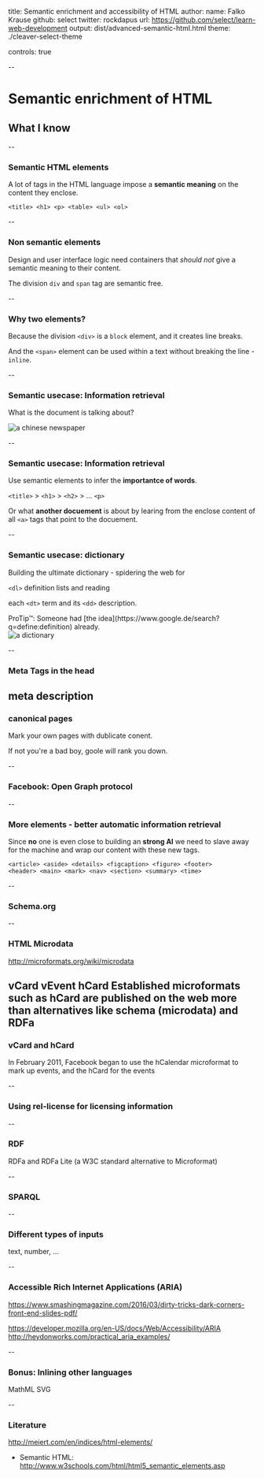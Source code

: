 title: Semantic enrichment and accessibility of HTML
author:
  name: Falko Krause
  github: select
  twitter: rockdapus
  url: https://github.com/select/learn-web-development
output: dist/advanced-semantic-html.html
theme: ./cleaver-select-theme
<!-- theme: ./custom-theme -->
controls: true

--
# Semantic enrichment of HTML
## What I know

--
### Semantic HTML elements
A lot of tags in the HTML language impose a **semantic meaning** on the content they enclose.

```
<title> <h1> <p> <table> <ul> <ol>
```

--
### Non semantic elements

Design and user interface logic need containers that *should not* give a semantic meaning to their content.

The division `div` and `span` tag are semantic free.

--
### Why two elements?

Because the division `<div>` is a `block` element, and it creates line breaks.

And the `<span>` element can be used within a text without breaking the line - `inline`.

--
### Semantic usecase: Information retrieval

What is the document is talking about?


<img src="chinese-newspaper.jpg" alt="a chinese newspaper">

--
### Semantic usecase: Information retrieval
Use semantic elements to infer the **importantce of words**.

`<title>` > `<h1>` > `<h2>` > … `<p>`

Or what **another docuement** is about by learing from the enclose content of all `<a>` tags that point to the docuement.

--
### Semantic usecase: dictionary
Building the ultimate dictionary - spidering the web for

`<dl>` definition lists and reading

each `<dt>` term and its `<dd>` description.

<div class="fragment">ProTip™: Someone had [the idea](https://www.google.de/search?q=define:definition) already.</div>

<img src="dictionary.jpg" alt="a dictionary">

--
### Meta Tags in the head

meta
description
--
### canonical pages
Mark your own pages with dublicate conent.

If not you're a bad boy, goole will rank you down.


--
### Facebook: Open Graph protocol


--
### More elements - better automatic information retrieval

Since **no** one is even close to building an **strong AI** we need to slave away for the machine and wrap our content with these new tags.

```
<article> <aside> <details> <figcaption> <figure> <footer> 
<header> <main> <mark> <nav> <section> <summary> <time>
```
--
### Schema.org

--
### HTML Microdata

http://microformats.org/wiki/microdata

vCard
vEvent
 hCard 
  Established microformats such as hCard are published on the web more than alternatives like schema (microdata) and RDFa
--
### vCard and hCard

In February 2011, Facebook began to use the hCalendar microformat to mark up events, and the hCard for the events

--
### Using rel-license for licensing information

--
### RDF
RDFa and RDFa Lite (a W3C standard alternative to Microformat)

--
### SPARQL


--
### Different types of inputs
text, number, ...

--
### Accessible Rich Internet Applications (ARIA) 

https://www.smashingmagazine.com/2016/03/dirty-tricks-dark-corners-front-end-slides-pdf/

https://developer.mozilla.org/en-US/docs/Web/Accessibility/ARIA
http://heydonworks.com/practical_aria_examples/


--
### Bonus: Inlining other languages

MathML
SVG

--
### Literature
http://meiert.com/en/indices/html-elements/


- Semantic HTML: http://www.w3schools.com/html/html5_semantic_elements.asp

